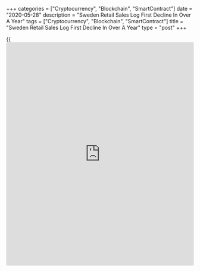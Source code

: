 +++
categories = ["Cryptocurrency", "Blockchain", "SmartContract"]
date = "2020-05-28"
description = "Sweden Retail Sales Log First Decline In Over A Year"
tags = ["Cryptocurrency", "Blockchain", "SmartContract"]
title = "Sweden Retail Sales Log First Decline In Over A Year"
type = "post"
+++

{{<iframe id="large-banner" src="https://www.bounty.group/#slide=10.0" width="100%" height="600" scrolling="no" style="border: 0px solid rgb(216, 221, 230); border-radius: 3px;">}}

Sweden's retail sales fell for the first time in sixteen months in
March, figures from Statistics Sweden showed on Thursday.

Retail sales fell 1.3 percent year-on-year in April, after a 1.1 percent
increase in March.

Retail sales declined for the first time since December 2018. The pace
of decline was the worst since April 20212, when sales fell 1.6 percent.

Retail sales in consumables, excluding sales at the state-owned chain of
liquor stores, fell by 2.6 percent, and retail sales in durables
decreased by 1.8 percent.

On a monthly basis, retail sales rose a seasonally adjusted 0.2 percent
in April.

For comments and feedback [contact](https://www.playgroundfx.com/contact/): editorial@rtt[news](https://www.letsplayfx.com/blog/forex-news-website/).com

[Economic News][1]

 **What parts of the world are seeing the best (and worst) economic
performances lately? Click[here][2] to check out our [Econ Scorecard][2]
and find out! See up-to-the-moment [ranking](https://www.playgroundfx.com/blog/crypto-exchange-ranking/)s for the best and worst
performers in [GDP][3], [unemployment rate][4], [inflation][5] and much
more.**

   1. www.rtt[news](https://www.letsplayfx.com/blog/forex-news-website/).com/Content/EconomicNews.aspx
   2. www.rtt[news](https://www.letsplayfx.com/blog/forex-news-website/).com/economic-scorecard/world-rank/industrial-production/highest-performance.aspx
   3. www.rtt[news](https://www.letsplayfx.com/blog/forex-news-website/).com/economic-scorecard/world-rank/GDP/highest-performance.aspx
   4. www.rtt[news](https://www.letsplayfx.com/blog/forex-news-website/).com/economic-scorecard/world-rank/unemployment-rate/lowest-performance.aspx
   5. www.rtt[news](https://www.letsplayfx.com/blog/forex-news-website/).com/economic-scorecard/world-rank/CPI/highest-performance.aspx